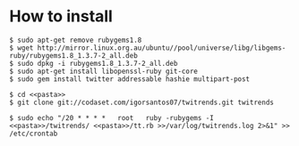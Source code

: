 How to install
==============

`$ sudo apt-get remove rubygems1.8`  
`$ wget http://mirror.linux.org.au/ubuntu//pool/universe/libg/libgems-ruby/rubygems1.8_1.3.7-2_all.deb`  
`$ sudo dpkg -i rubygems1.8_1.3.7-2_all.deb`  
`$ sudo apt-get install libopenssl-ruby git-core`  
`$ sudo gem install twitter addressable hashie multipart-post`  

`$ cd <<pasta>>`  
`$ git clone git://codaset.com/igorsantos07/twitrends.git twitrends`  

`$ sudo echo "/20 * * * *   root   ruby -rubygems -I <<pasta>>/twitrends/ <<pasta>>/tt.rb >>/var/log/twitrends.log 2>&1" >> /etc/crontab`  
